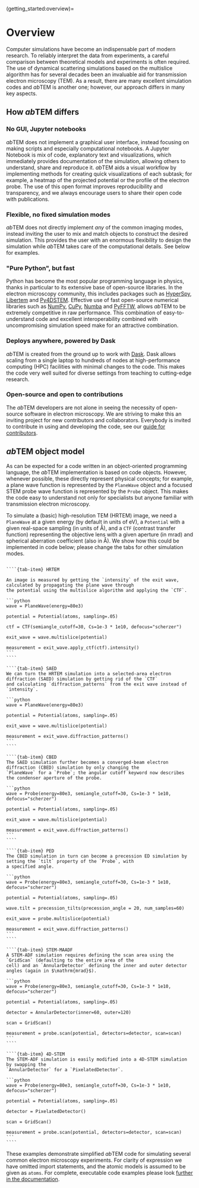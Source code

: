 (getting_started:overview)=

# Overview

Computer simulations have become an indispensable part of modern research. To reliably interpret the data from 
experiments, a careful comparison between theoretical models and experiments is often required. The use of
dynamical scattering simulations based on the multislice algorithm has for several decades been an invaluable aid for
transmission electron microscopy (TEM). As a result, there are many excellent simulation codes and *ab*TEM is another 
one; however, our approach differs in many key aspects.

## How *ab*TEM differs

### No GUI, Jupyter notebooks

*ab*TEM does not implement a graphical user interface, instead focusing on making scripts and especially computational 
notebooks. A Jupyter Notebook is mix of code, explanatory text and visualizations, which immediately provides 
documentation of the simulation, allowing others to understand, share and reproduce it. *ab*TEM aids a visual workflow 
by implementing methods for creating quick visualizations of each subtask; for example, a heatmap of the projected 
potential or the profile of the electron probe. The use of this open format improves reproducibility and transparency,
and we always encourage users to share their open code with publications.

### Flexible, no fixed simulation modes

*ab*TEM does not directly implement *any* of the common imaging modes, instead inviting the user to mix and match
objects to construct the desired simulation. This provides the user with an enormous flexibility to design the
simulation while *ab*TEM takes care of the computational details. See below for examples.

### "Pure Python", but fast

Python has become the most popular programming language in physics, thanks in particular to its extensive base
of open-source libraries. In the electron microscopy community, this includes packages such as
[HyperSpy](https://hyperspy.org/), [Libertem](https://libertem.github.io/LiberTEM/) and
[Py4DSTEM](https://py4dstem.readthedocs.io/en/latest/). Effective use of fast open-source numerical libraries such
as [NumPy](https://numpy.org/), [CuPy](https://cupy.dev/), [Numba](https://numba.pydata.org/) and
[PyFFTW](https://pyfftw.readthedocs.io/en/latest/), allows *ab*TEM to be extremely competitive in raw performance. This
combination of easy-to-understand code and excellent interoperability combined with uncompromising simulation speed make
for an attractive combination.

### Deploys anywhere, powered by Dask

*ab*TEM is created from the ground up to work with [Dask](https://www.dask.org/). Dask allows scaling from a single
laptop to hundreds of nodes at high-performance computing (HPC) facilities with minimal changes to the code. This makes
the code very well suited for diverse settings from teaching to cutting-edge research.  

### Open-source and open to contributions

The *ab*TEM developers are not alone in seeing the necessity of open-source software in electron microscopy. We are
striving to make this an inviting project for new contributors and collaborators. Everybody is invited to contribute 
in using and developing the code, see our [guide for contributors](library:contributing).

## *ab*TEM object model

As can be expected for a code written in an object-oriented programming language, the *ab*TEM implementation is based 
on code objects. However, whenever possible, these directly represent physical concepts; for example, a plane wave 
function is represented by the `PlaneWave` object and a focused STEM probe wave function is represented by the `Probe` 
object. This makes the code easy to understand not only for specialists but anyone familiar with transmission electron 
microscopy.

To simulate a (basic) high-resolution TEM (HRTEM) image, we need a `PlaneWave` at a given energy (by default in units of
$\mathrm{eV}$), a `Potential` with a given real-space sampling (in units of $\mathrm{Å}$), and a `CTF` (contrast
transfer function) representing the objective lens with a given aperture (in $\mathrm{mrad}$) and spherical aberration 
coefficient (also in $\mathrm{Å}$). We show how this could be implemented in code below; please change the tabs for 
other simulation modes.

`````{tab-set}

````{tab-item} HRTEM
 
An image is measured by getting the `intensity` of the exit wave, calculated by propagating the plane wave through
the potential using the multislice algorithm and applying the `CTF`.

```python
wave = PlaneWave(energy=80e3)

potential = Potential(atoms, sampling=.05)

ctf = CTF(semiangle_cutoff=30, Cs=1e-3 * 1e10, defocus="scherzer")

exit_wave = wave.multislice(potential)

measurement = exit_wave.apply_ctf(ctf).intensity()
```
````

````{tab-item} SAED
We can turn the HRTEM simulation into a selected-area electron diffraction (SAED) simulation by getting rid of the `CTF` 
and calculating `diffraction_patterns` from the exit wave instead of `intensity`.

```python
wave = PlaneWave(energy=80e3)

potential = Potential(atoms, sampling=.05)

exit_wave = wave.multislice(potential)

measurement = exit_wave.diffraction_patterns()
```
````

````{tab-item} CBED
The SAED simulation further becomes a converged-beam electron diffraction (CBED) simulation by only changing the 
`PlaneWave` for a `Probe`; the angular cutoff keyword now describes the condenser aperture of the probe.

```python
wave = Probe(energy=80e3, semiangle_cutoff=30, Cs=1e-3 * 1e10, defocus="scherzer")

potential = Potential(atoms, sampling=.05)

exit_wave = wave.multislice(potential)

measurement = exit_wave.diffraction_patterns()
```
````

````{tab-item} PED
The CBED simulation in turn can become a precession ED simulation by setting the `tilt` property of the `Probe`, with 
a specified angle.

```python
wave = Probe(energy=80e3, semiangle_cutoff=30, Cs=1e-3 * 1e10, defocus="scherzer")

potential = Potential(atoms, sampling=.05)

wave.tilt = precession_tilts(precession_angle = 20, num_samples=60)

exit_wave = probe.multislice(potential)

measurement = exit_wave.diffraction_patterns()
```
````

````{tab-item} STEM-MAADF
A STEM-ADF simulation requires defining the scan area using the `GridScan` (defaulting to the entire area of the 
cell) and an `AnnularDetector` defining the inner and outer detector angles (again in $\mathrm{mrad}$).

```python
wave = Probe(energy=80e3, semiangle_cutoff=30, Cs=1e-3 * 1e10, defocus="scherzer")

potential = Potential(atoms, sampling=.05)

detector = AnnularDetector(inner=60, outer=120)

scan = GridScan()

measurement = probe.scan(potential, detectors=detector, scan=scan)
```
````

````{tab-item} 4D-STEM
The STEM-ADF simulation is easily modified into a 4D-STEM simulation by swapping the
`AnnularDetector` for a `PixelatedDetector`.

```python
wave = Probe(energy=80e3, semiangle_cutoff=30, Cs=1e-3 * 1e10, defocus="scherzer")

potential = Potential(atoms, sampling=.05)

detector = PixelatedDetector()

scan = GridScan()

measurement = probe.scan(potential, detectors=detector, scan=scan)
```
````

`````

These examples demonstrate simplified *ab*TEM code for simulating several common electron microscopy experiments. 
For clarity of expression we have omitted import statements, and the atomic models is assumed to be given as `atoms`.
For complete, executable code examples please look [further in the documentation](getting_started:basic_examples).
